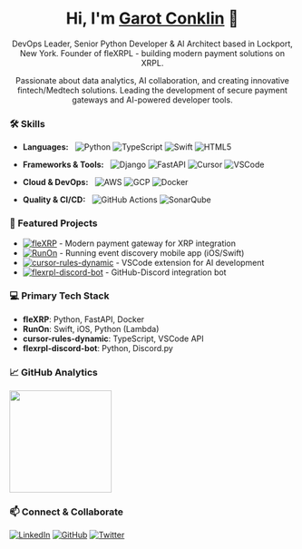<h1 align="center">Hi, I'm <a href="https://github.com/garotm">Garot Conklin</a> 👋</h1>
<p align="center">DevOps Leader, Senior Python Developer & AI Architect based in Lockport, New York. Founder of fleXRPL - building modern payment solutions on XRPL.</p>
<p align="center">Passionate about data analytics, AI collaboration, and creating innovative fintech/Medtech solutions. Leading the development of secure payment gateways and AI-powered developer tools.</p>

### 🛠 Skills &nbsp;

- **Languages:** &nbsp;
  ![Python](https://img.shields.io/badge/python-3670A0?style=for-the-badge&logo=python&logoColor=ffdd54)
  ![TypeScript](https://img.shields.io/badge/typescript-%23007ACC.svg?style=for-the-badge&logo=typescript&logoColor=white)
  ![Swift](https://img.shields.io/badge/swift-F54A2A?style=for-the-badge&logo=swift&logoColor=white)
  ![HTML5](https://img.shields.io/badge/html5-%23E34F26.svg?style=for-the-badge&logo=html5&logoColor=white)

- **Frameworks & Tools:** &nbsp;
  ![Django](https://img.shields.io/badge/django-%23092E20.svg?style=for-the-badge&logo=django&logoColor=white)
  ![FastAPI](https://img.shields.io/badge/FastAPI-005571?style=for-the-badge&logo=fastapi)
  ![Cursor](https://img.shields.io/badge/Cursor-00A0E4?style=for-the-badge&logo=cursor&logoColor=white)
  ![VSCode](https://img.shields.io/badge/VSCode-%23007ACC.svg?style=for-the-badge&logo=visual-studio-code&logoColor=white)

- **Cloud & DevOps:** &nbsp;
  ![AWS](https://img.shields.io/badge/AWS-%23FF9900.svg?style=for-the-badge&logo=amazon-aws&logoColor=white)
  ![GCP](https://img.shields.io/badge/GoogleCloud-%234285F4.svg?style=for-the-badge&logo=google-cloud&logoColor=white)
  ![Docker](https://img.shields.io/badge/docker-%230db7ed.svg?style=for-the-badge&logo=docker&logoColor=white)

- **Quality & CI/CD:** &nbsp;
  ![GitHub Actions](https://img.shields.io/badge/github%20actions-%232671E5.svg?style=for-the-badge&logo=githubactions&logoColor=white)
  ![SonarQube](https://img.shields.io/badge/SonarQube-4E9BCD?style=for-the-badge&logo=sonarqube&logoColor=white)

### 🚀 Featured Projects

- [![fleXRP](https://img.shields.io/badge/fleXRP-Payment%20Gateway-blue?style=flat-square)](https://github.com/fleXRPL/fleXRP) - Modern payment gateway for XRP integration
- [![RunOn](https://img.shields.io/badge/RunOn-iOS%20App-orange?style=flat-square)](https://github.com/fleXRPL/RunOn) - Running event discovery mobile app (iOS/Swift)
- [![cursor-rules-dynamic](https://img.shields.io/badge/cursor--rules-VSCode%20Extension-purple?style=flat-square)](https://github.com/fleXRPL/cursor-rules-dynamic) - VSCode extension for AI development
- [![flexrpl-discord-bot](https://img.shields.io/badge/Discord%20Bot-Integration-green?style=flat-square)](https://github.com/fleXRPL/flexrpl-discord-bot) - GitHub-Discord integration bot

### 💻 Primary Tech Stack &nbsp;

- **fleXRP**: Python, FastAPI, Docker
- **RunOn**: Swift, iOS, Python (Lambda)
- **cursor-rules-dynamic**: TypeScript, VSCode API
- **flexrpl-discord-bot**: Python, Discord.py

### 📈 GitHub Analytics &nbsp;

<p align="left">
  <img height="180em" src="https://github-readme-stats.vercel.app/api?username=garotm&show_icons=true&theme=dark&include_all_commits=true&count_private=true"/>
</p>

### 📫 Connect & Collaborate &nbsp;

[![LinkedIn](https://img.shields.io/badge/linkedin-%230077B5.svg?style=for-the-badge&logo=linkedin&logoColor=white)](https://www.linkedin.com/in/garot-conklin)
[![GitHub](https://img.shields.io/badge/github-%23121011.svg?style=for-the-badge&logo=github&logoColor=white)](https://github.com/fleXRPL)
[![Twitter](https://img.shields.io/badge/Twitter-%231DA1F2.svg?style=for-the-badge&logo=Twitter&logoColor=white)](https://twitter.com/garotconklin)
